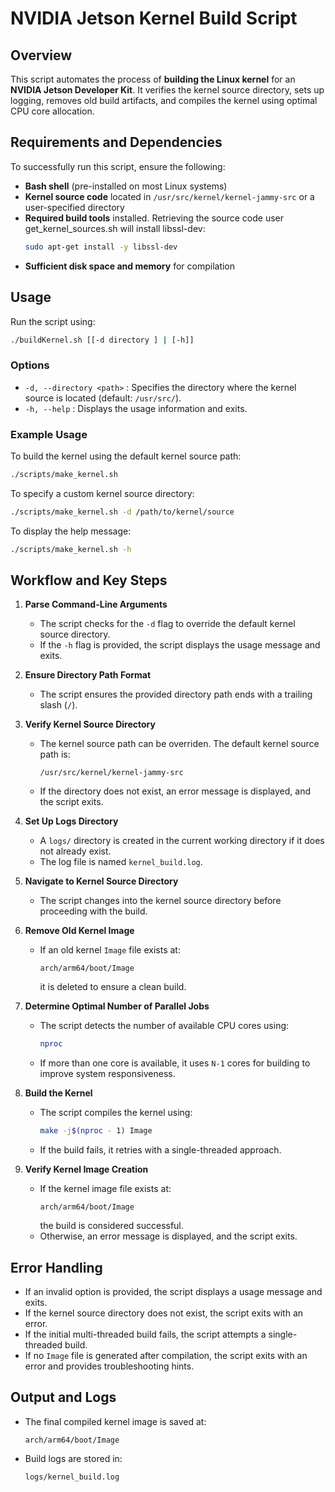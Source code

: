 # NVIDIA Jetson Kernel Build Script

## Overview
This script automates the process of **building the Linux kernel** for an **NVIDIA Jetson Developer Kit**. It verifies the kernel source directory, sets up logging, removes old build artifacts, and compiles the kernel using optimal CPU core allocation.

## Requirements and Dependencies
To successfully run this script, ensure the following:
- **Bash shell** (pre-installed on most Linux systems)
- **Kernel source code** located in `/usr/src/kernel/kernel-jammy-src` or a user-specified directory
- **Required build tools** installed. Retrieving the source code user get_kernel_sources.sh will install libssl-dev:
  ```bash
  sudo apt-get install -y libssl-dev
  ```
- **Sufficient disk space and memory** for compilation

## Usage
Run the script using:
```bash
./buildKernel.sh [[-d directory ] | [-h]]
```

### Options
- `-d, --directory <path>` : Specifies the directory where the kernel source is located (default: `/usr/src/`).
- `-h, --help` : Displays the usage information and exits.

### Example Usage
To build the kernel using the default kernel source path:
```bash
./scripts/make_kernel.sh
```
To specify a custom kernel source directory:
```bash
./scripts/make_kernel.sh -d /path/to/kernel/source
```
To display the help message:
```bash
./scripts/make_kernel.sh -h
```

## Workflow and Key Steps

1. **Parse Command-Line Arguments**  
   - The script checks for the `-d` flag to override the default kernel source directory.
   - If the `-h` flag is provided, the script displays the usage message and exits.

2. **Ensure Directory Path Format**  
   - The script ensures the provided directory path ends with a trailing slash (`/`).

3. **Verify Kernel Source Directory**  
   - The kernel source path can be overriden. The default kernel source path is:  
     ```
     /usr/src/kernel/kernel-jammy-src
     ```
   - If the directory does not exist, an error message is displayed, and the script exits.

4. **Set Up Logs Directory**  
   - A `logs/` directory is created in the current working directory if it does not already exist.
   - The log file is named `kernel_build.log`.

5. **Navigate to Kernel Source Directory**  
   - The script changes into the kernel source directory before proceeding with the build.

6. **Remove Old Kernel Image**  
   - If an old kernel `Image` file exists at:  
     ```
     arch/arm64/boot/Image
     ```
     it is deleted to ensure a clean build.

7. **Determine Optimal Number of Parallel Jobs**  
   - The script detects the number of available CPU cores using:
     ```bash
     nproc
     ```
   - If more than one core is available, it uses `N-1` cores for building to improve system responsiveness.

8. **Build the Kernel**  
   - The script compiles the kernel using:
     ```bash
     make -j$(nproc - 1) Image
     ```
   - If the build fails, it retries with a single-threaded approach.

9. **Verify Kernel Image Creation**  
   - If the kernel image file exists at:
     ```
     arch/arm64/boot/Image
     ```
     the build is considered successful.
   - Otherwise, an error message is displayed, and the script exits.

## Error Handling
- If an invalid option is provided, the script displays a usage message and exits.
- If the kernel source directory does not exist, the script exits with an error.
- If the initial multi-threaded build fails, the script attempts a single-threaded build.
- If no `Image` file is generated after compilation, the script exits with an error and provides troubleshooting hints.

## Output and Logs
- The final compiled kernel image is saved at:
  ```
  arch/arm64/boot/Image
  ```
- Build logs are stored in:
  ```
  logs/kernel_build.log
  ```

